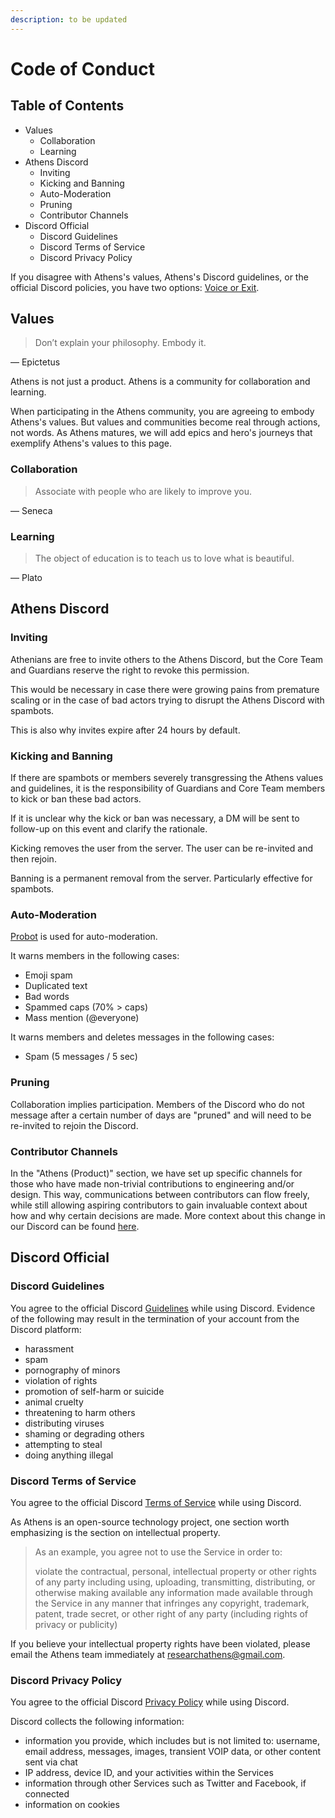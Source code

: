 ```yaml
---
description: to be updated
---
```


# Code of Conduct

## Table of Contents

* Values
  * Collaboration
  * Learning
* Athens Discord
  * Inviting
  * Kicking and Banning
  * Auto-Moderation
  * Pruning
  * Contributor Channels
* Discord Official
  * Discord Guidelines
  * Discord Terms of Service
  * Discord Privacy Policy

If you disagree with Athens's values, Athens's Discord guidelines, or the official Discord policies, you have two options: [Voice or Exit](https://www.youtube.com/watch?v=cOubCHLXT6A).

## Values

> Don’t explain your philosophy. Embody it.

— Epictetus

Athens is not just a product. Athens is a community for collaboration and learning.

When participating in the Athens community, you are agreeing to embody Athens's values. But values and communities become real through actions, not words. As Athens matures, we will add epics and hero's journeys that exemplify Athens's values to this page.

### Collaboration

> Associate with people who are likely to improve you.

— Seneca

### Learning

> The object of education is to teach us to love what is beautiful.

— Plato

## Athens Discord

### Inviting

Athenians are free to invite others to the Athens Discord, but the Core Team and Guardians reserve the right to revoke this permission.

This would be necessary in case there were growing pains from premature scaling or in the case of bad actors trying to disrupt the Athens Discord with spambots.

This is also why invites expire after 24 hours by default.

### Kicking and Banning

If there are spambots or members severely transgressing the Athens values and guidelines, it is the responsibility of Guardians and Core Team members to kick or ban these bad actors.

If it is unclear why the kick or ban was necessary, a DM will be sent to follow-up on this event and clarify the rationale.

Kicking removes the user from the server. The user can be re-invited and then rejoin.

Banning is a permanent removal from the server. Particularly effective for spambots.

### Auto-Moderation

[Probot](https://github.com/athensresearch/handbook/tree/15074e290a2c7e419b8a07f33fac131127a36f0f/probot.io) is used for auto-moderation.

It warns members in the following cases:

* Emoji spam
* Duplicated text
* Bad words
* Spammed caps \(70% &gt; caps\)
* Mass mention \(@everyone\)

It warns members and deletes messages in the following cases:

* Spam \(5 messages / 5 sec\)

### Pruning

Collaboration implies participation. Members of the Discord who do not message after a certain number of days are "pruned" and will need to be re-invited to rejoin the Discord.

### Contributor Channels

In the "Athens \(Product\)" section, we have set up specific channels for those who have made non-trivial contributions to engineering and/or design. This way, communications between contributors can flow freely, while still allowing aspiring contributors to gain invaluable context about how and why certain decisions are made. More context about this change in our Discord can be found [here](https://www.notion.so/athensresearch/Open-Source-Conversations-Discord-a8c959de3b194cefadd48b497fc12079).

## Discord Official

### Discord Guidelines

You agree to the official Discord [Guidelines](https://discord.com/guidelines) while using Discord. Evidence of the following may result in the termination of your account from the Discord platform:

* harassment
* spam
* pornography of minors
* violation of rights
* promotion of self-harm or suicide
* animal cruelty
* threatening to harm others
* distributing viruses
* shaming or degrading others
* attempting to steal
* doing anything illegal

### Discord Terms of Service

You agree to the official Discord [Terms of Service](https://discord.com/terms) while using Discord.

As Athens is an open-source technology project, one section worth emphasizing is the section on intellectual property.

> As an example, you agree not to use the Service in order to:
>
> violate the contractual, personal, intellectual property or other rights of any party including using, uploading, transmitting, distributing, or otherwise making available any information made available through the Service in any manner that infringes any copyright, trademark, patent, trade secret, or other right of any party \(including rights of privacy or publicity\)

If you believe your intellectual property rights have been violated, please email the Athens team immediately at researchathens@gmail.com.

### Discord Privacy Policy

You agree to the official Discord [Privacy Policy](https://discord.com/privacy) while using Discord.

Discord collects the following information:

* information you provide, which includes but is not limited to: username, email address, messages, images, transient VOIP data, or other content sent via chat
* IP address, device ID, and your activities within the Services
* information through other Services such as Twitter and Facebook, if connected
* information on cookies

